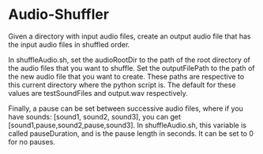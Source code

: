 # Audio-Shuffler
Given a directory with input audio files, create an output audio file that has the input audio files in shuffled order.

In shuffleAudio.sh, set the audioRootDir to the path of the root directory of the audio files that you want to shuffle.
Set the outputFilePath to the path of the new audio file that you want to create. These paths are respective to this current directory where the python script is.
The default for these values are testSoundFiles and output.wav respectively.

Finally, a pause can be set between successive audio files, where if you have sounds: [sound1, sound2, sound3], you can get [sound1,pause,sound2,pause,sound3].
In shuffleAudio.sh, this variable is called pauseDuration, and is the pause length in seconds. It can be set to 0 for no pauses.